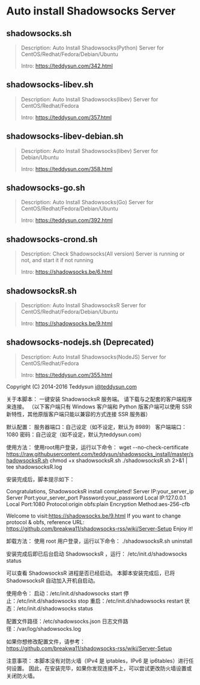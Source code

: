 # Auto install Shadowsocks Server

## shadowsocks.sh

> Description: Auto Install Shadowsocks(Python) Server for CentOS/Redhat/Fedora/Debian/Ubuntu
> 
> Intro: https://teddysun.com/342.html

## shadowsocks-libev.sh

> Description: Auto Install Shadowsocks(libev) Server for CentOS/Redhat/Fedora
> 
> Intro: https://teddysun.com/357.html

## shadowsocks-libev-debian.sh

> Description: Auto Install Shadowsocks(libev) Server for Debian/Ubuntu
> 
> Intro: https://teddysun.com/358.html

## shadowsocks-go.sh

> Description: Auto Install Shadowsocks(Go) Server for CentOS/Redhat/Fedora/Debian/Ubuntu
> 
> Intro: https://teddysun.com/392.html

## shadowsocks-crond.sh

> Description: Check Shadowsocks(All version) Server is running or not, and start it if not running
> 
> Intro: https://shadowsocks.be/6.html

## shadowsocksR.sh

> Description: Auto Install ShadowsocksR Server for CentOS/Redhat/Fedora/Debian/Ubuntu
> 
> Intro: https://shadowsocks.be/9.html

## shadowsocks-nodejs.sh (Deprecated)

> Description: Auto Install Shadowsocks(NodeJS) Server for CentOS/Redhat/Fedora
> 
> Intro: https://teddysun.com/355.html

Copyright (C) 2014-2016 Teddysun <i@teddysun.com>



关于本脚本： 一键安装 ShadowsocksR 服务端。 请下载与之配套的客户端程序来连接。 （以下客户端只有 Windows 客户端和 Python 版客户端可以使用 SSR 新特性，其他原版客户端只能以兼容的方式连接 SSR 服务器）

默认配置： 服务器端口：自己设定（如不设定，默认为 8989） 客户端端口：1080 密码：自己设定（如不设定，默认为teddysun.com）

使用方法： 使用root用户登录，运行以下命令： wget --no-check-certificate https://raw.githubusercontent.com/teddysun/shadowsocks_install/master/shadowsocksR.sh chmod +x shadowsocksR.sh ./shadowsocksR.sh 2>&1 | tee shadowsocksR.log

安装完成后，脚本提示如下：

Congratulations, ShadowsocksR install completed! Server IP:your_server_ip Server Port:your_server_port Password:your_password Local IP:127.0.0.1 Local Port:1080 Protocol:origin obfs:plain Encryption Method:aes-256-cfb

Welcome to visit:https://shadowsocks.be/9.html If you want to change protocol & obfs, reference URL: https://github.com/breakwa11/shadowsocks-rss/wiki/Server-Setup Enjoy it!

卸载方法： 使用 root 用户登录，运行以下命令： ./shadowsocksR.sh uninstall

安装完成后即已后台启动 ShadowsocksR ，运行： /etc/init.d/shadowsocks status

可以查看 ShadowsocksR 进程是否已经启动。 本脚本安装完成后，已将 ShadowsocksR 自动加入开机自启动。

使用命令： 启动：/etc/init.d/shadowsocks start 停止：/etc/init.d/shadowsocks stop 重启：/etc/init.d/shadowsocks restart 状态：/etc/init.d/shadowsocks status

配置文件路径：/etc/shadowsocks.json 日志文件路径：/var/log/shadowsocks.log

如果你想修改配置文件，请参考： https://github.com/breakwa11/shadowsocks-rss/wiki/Server-Setup

注意事项： 本脚本没有对防火墙（IPv4 是 iptables，IPv6 是 ip6tables）进行任何设置。 因此，在安装完毕，如果你发现连接不上，可以尝试更改防火墙设置或关闭防火墙。
